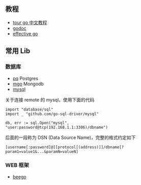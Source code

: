 ## 教程

* [tour go 中文教程](https://tour.go-zh.org/welcome/1)
* [godoc](https://godoc.org/)
* [effective go](https://golang.org/doc/effective_go.html)

## 常用 Lib
### 数据库
* [pq](https://godoc.org/github.com/lib/pq) Postgres
* [mgo](https://labix.org/mgo) Mongodb
* [mysql](https://github.com/go-sql-driver/mysql)

关于连接 remote 的 mysql，使用下面的代码
```
import "database/sql"
import _ "github.com/go-sql-driver/mysql"

db, err := sql.Open("mysql", "user:password@tcp(192.168.1.1:3306)/dbname")
```
后面的一段称为 DSN (Data Source Name)，完整的格式约定如下
```
[username[:password]@][protocol[(address)]]/dbname[?param1=value1&...&paramN=valueN]
```
### WEB 框架
* [beego](https://godoc.org/github.com/astaxie/beego)

